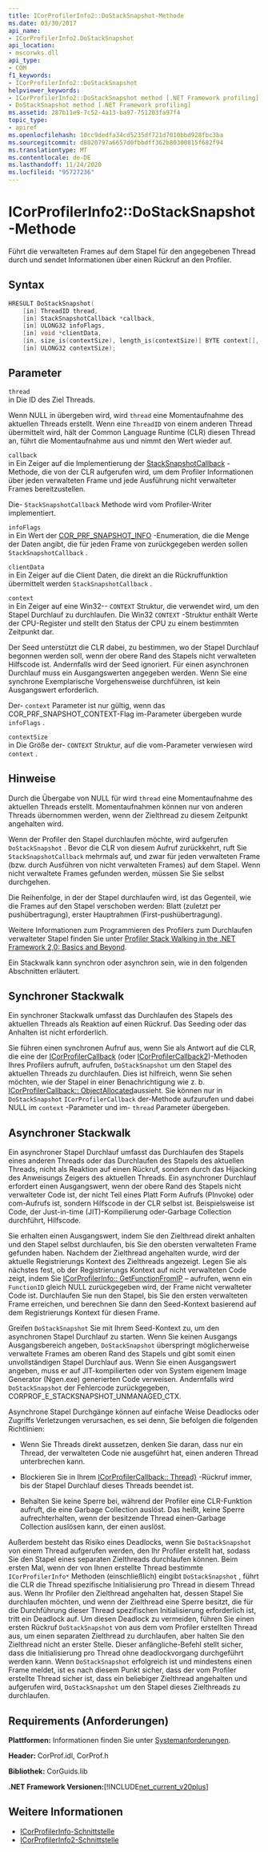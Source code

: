 ```yaml
---
title: ICorProfilerInfo2::DoStackSnapshot-Methode
ms.date: 03/30/2017
api_name:
- ICorProfilerInfo2.DoStackSnapshot
api_location:
- mscorwks.dll
api_type:
- COM
f1_keywords:
- ICorProfilerInfo2::DoStackSnapshot
helpviewer_keywords:
- ICorProfilerInfo2::DoStackSnapshot method [.NET Framework profiling]
- DoStackSnapshot method [.NET Framework profiling]
ms.assetid: 287b11e9-7c52-4a13-ba97-751203fa97f4
topic_type:
- apiref
ms.openlocfilehash: 10cc9dedfa34cd5235df721d7010bbd928fbc3ba
ms.sourcegitcommit: d8020797a6657d0fbbdff362b80300815f682f94
ms.translationtype: MT
ms.contentlocale: de-DE
ms.lasthandoff: 11/24/2020
ms.locfileid: "95727236"
---
```

# <a name="icorprofilerinfo2dostacksnapshot-method"></a>ICorProfilerInfo2::DoStackSnapshot-Methode

Führt die verwalteten Frames auf dem Stapel für den angegebenen Thread durch und sendet Informationen über einen Rückruf an den Profiler.  
  
## <a name="syntax"></a>Syntax  
  
```cpp  
HRESULT DoStackSnapshot(  
    [in] ThreadID thread,  
    [in] StackSnapshotCallback *callback,  
    [in] ULONG32 infoFlags,  
    [in] void *clientData,  
    [in, size_is(contextSize), length_is(contextSize)] BYTE context[],  
    [in] ULONG32 contextSize);  
```  
  
## <a name="parameters"></a>Parameter  

 `thread`  
 in Die ID des Ziel Threads.  
  
 Wenn NULL in übergeben wird, wird `thread` eine Momentaufnahme des aktuellen Threads erstellt. Wenn eine `ThreadID` von einem anderen Thread übermittelt wird, hält der Common Language Runtime (CLR) diesen Thread an, führt die Momentaufnahme aus und nimmt den Wert wieder auf.  
  
 `callback`  
 in Ein Zeiger auf die Implementierung der [StackSnapshotCallback](stacksnapshotcallback-function.md) -Methode, die von der CLR aufgerufen wird, um dem Profiler Informationen über jeden verwalteten Frame und jede Ausführung nicht verwalteter Frames bereitzustellen.  
  
 Die- `StackSnapshotCallback` Methode wird vom Profiler-Writer implementiert.  
  
 `infoFlags`  
 in Ein Wert der [COR_PRF_SNAPSHOT_INFO](cor-prf-snapshot-info-enumeration.md) -Enumeration, die die Menge der Daten angibt, die für jeden Frame von zurückgegeben werden sollen `StackSnapshotCallback` .  
  
 `clientData`  
 in Ein Zeiger auf die Client Daten, die direkt an die Rückruffunktion übermittelt werden `StackSnapshotCallback` .  
  
 `context`  
 in Ein Zeiger auf eine Win32-- `CONTEXT` Struktur, die verwendet wird, um den Stapel Durchlauf zu durchlaufen. Die Win32 `CONTEXT` -Struktur enthält Werte der CPU-Register und stellt den Status der CPU zu einem bestimmten Zeitpunkt dar.  
  
 Der Seed unterstützt die CLR dabei, zu bestimmen, wo der Stapel Durchlauf begonnen werden soll, wenn der obere Rand des Stapels nicht verwalteten Hilfscode ist. Andernfalls wird der Seed ignoriert. Für einen asynchronen Durchlauf muss ein Ausgangswerten angegeben werden. Wenn Sie eine synchrone Exemplarische Vorgehensweise durchführen, ist kein Ausgangswert erforderlich.  
  
 Der- `context` Parameter ist nur gültig, wenn das COR_PRF_SNAPSHOT_CONTEXT-Flag im-Parameter übergeben wurde `infoFlags` .  
  
 `contextSize`  
 in Die Größe der- `CONTEXT` Struktur, auf die vom-Parameter verwiesen wird `context` .  
  
## <a name="remarks"></a>Hinweise  

 Durch die Übergabe von NULL für wird `thread` eine Momentaufnahme des aktuellen Threads erstellt. Momentaufnahmen können nur von anderen Threads übernommen werden, wenn der Zielthread zu diesem Zeitpunkt angehalten wird.  
  
 Wenn der Profiler den Stapel durchlaufen möchte, wird aufgerufen `DoStackSnapshot` . Bevor die CLR von diesem Aufruf zurückkehrt, ruft Sie `StackSnapshotCallback` mehrmals auf, und zwar für jeden verwalteten Frame (bzw. durch Ausführen von nicht verwalteten Frames) auf dem Stapel. Wenn nicht verwaltete Frames gefunden werden, müssen Sie Sie selbst durchgehen.  
  
 Die Reihenfolge, in der der Stapel durchlaufen wird, ist das Gegenteil, wie die Frames auf den Stapel verschoben werden: Blatt (zuletzt per pushübertragung), erster Hauptrahmen (First-pushübertragung).  
  
 Weitere Informationen zum Programmieren des Profilers zum Durchlaufen verwalteter Stapel finden Sie unter [Profiler Stack Walking in the .NET Framework 2,0: Basics and Beyond](/previous-versions/dotnet/articles/bb264782(v=msdn.10)).  
  
 Ein Stackwalk kann synchron oder asynchron sein, wie in den folgenden Abschnitten erläutert.  
  
## <a name="synchronous-stack-walk"></a>Synchroner Stackwalk  

 Ein synchroner Stackwalk umfasst das Durchlaufen des Stapels des aktuellen Threads als Reaktion auf einen Rückruf. Das Seeding oder das Anhalten ist nicht erforderlich.  
  
 Sie führen einen synchronen Aufruf aus, wenn Sie als Antwort auf die CLR, die eine der [ICorProfilerCallback](icorprofilercallback-interface.md) (oder [ICorProfilerCallback2](icorprofilercallback2-interface.md))-Methoden Ihres Profilers aufruft, aufrufen, `DoStackSnapshot` um den Stapel des aktuellen Threads zu durchlaufen. Dies ist hilfreich, wenn Sie sehen möchten, wie der Stapel in einer Benachrichtigung wie z. b. [ICorProfilerCallback:: ObjectAllocated](icorprofilercallback-objectallocated-method.md)aussieht. Sie können nur in `DoStackSnapshot` `ICorProfilerCallback` der-Methode aufzurufen und dabei NULL im `context` -Parameter und im- `thread` Parameter übergeben.  
  
## <a name="asynchronous-stack-walk"></a>Asynchroner Stackwalk  

 Ein asynchroner Stapel Durchlauf umfasst das Durchlaufen des Stapels eines anderen Threads oder das Durchlaufen des Stapels des aktuellen Threads, nicht als Reaktion auf einen Rückruf, sondern durch das Hijacking des Anweisungs Zeigers des aktuellen Threads. Ein asynchroner Durchlauf erfordert einen Ausgangswert, wenn der obere Rand des Stapels nicht verwalteter Code ist, der nicht Teil eines Platt Form Aufrufs (PInvoke) oder com-Aufrufs ist, sondern Hilfscode in der CLR selbst ist. Beispielsweise ist Code, der Just-in-time (JIT)-Kompilierung oder-Garbage Collection durchführt, Hilfscode.  
  
 Sie erhalten einen Ausgangswert, indem Sie den Zielthread direkt anhalten und den Stapel selbst durchlaufen, bis Sie den obersten verwalteten Frame gefunden haben. Nachdem der Zielthread angehalten wurde, wird der aktuelle Registrierungs Kontext des Zielthreads angezeigt. Legen Sie als nächstes fest, ob der Registrierungs Kontext auf nicht verwalteten Code zeigt, indem Sie [ICorProfilerInfo:: GetFunctionFromIP](icorprofilerinfo-getfunctionfromip-method.md) – aufrufen, wenn ein `FunctionID` gleich NULL zurückgegeben wird, der Frame nicht verwalteter Code ist. Durchlaufen Sie nun den Stapel, bis Sie den ersten verwalteten Frame erreichen, und berechnen Sie dann den Seed-Kontext basierend auf dem Registrierungs Kontext für diesen Frame.  
  
 Greifen `DoStackSnapshot` Sie mit Ihrem Seed-Kontext zu, um den asynchronen Stapel Durchlauf zu starten. Wenn Sie keinen Ausgangs Ausgangsbereich angeben, `DoStackSnapshot` überspringt möglicherweise verwaltete Frames am oberen Rand des Stapels und gibt somit einen unvollständigen Stapel Durchlauf aus. Wenn Sie einen Ausgangswert angeben, muss er auf JIT-kompilierten oder von System eigenem Image Generator (Ngen.exe) generierten Code verweisen. Andernfalls wird `DoStackSnapshot` der Fehlercode zurückgegeben, CORPROF_E_STACKSNAPSHOT_UNMANAGED_CTX.  
  
 Asynchrone Stapel Durchgänge können auf einfache Weise Deadlocks oder Zugriffs Verletzungen verursachen, es sei denn, Sie befolgen die folgenden Richtlinien:  
  
- Wenn Sie Threads direkt aussetzen, denken Sie daran, dass nur ein Thread, der verwalteten Code nie ausgeführt hat, einen anderen Thread unterbrechen kann.  
  
- Blockieren Sie in Ihrem [ICorProfilerCallback:: Thread}](icorprofilercallback-threaddestroyed-method.md) -Rückruf immer, bis der Stapel Durchlauf dieses Threads beendet ist.  
  
- Behalten Sie keine Sperre bei, während der Profiler eine CLR-Funktion aufruft, die eine Garbage Collection auslöst. Das heißt, keine Sperre aufrechterhalten, wenn der besitzende Thread einen-Garbage Collection auslösen kann, der einen auslöst.  
  
 Außerdem besteht das Risiko eines Deadlocks, wenn Sie `DoStackSnapshot` von einem Thread aufgerufen werden, den Ihr Profiler erstellt hat, sodass Sie den Stapel eines separaten Zielthreads durchlaufen können. Beim ersten Mal, wenn der von Ihnen erstellte Thread bestimmte `ICorProfilerInfo*` Methoden (einschließlich) eingibt `DoStackSnapshot` , führt die CLR die Thread spezifische Initialisierung pro Thread in diesem Thread aus. Wenn Ihr Profiler den Zielthread angehalten hat, dessen Stapel Sie durchlaufen möchten, und wenn der Zielthread eine Sperre besitzt, die für die Durchführung dieser Thread spezifischen Initialisierung erforderlich ist, tritt ein Deadlock auf. Um diesen Deadlock zu vermeiden, führen Sie einen ersten Rückruf `DoStackSnapshot` von aus dem vom Profiler erstellten Thread aus, um einen separaten Zielthread zu durchlaufen, aber halten Sie den Zielthread nicht an erster Stelle. Dieser anfängliche-Befehl stellt sicher, dass die Initialisierung pro Thread ohne deadlockvorgang durchgeführt werden kann. Wenn `DoStackSnapshot` erfolgreich ist und mindestens einen Frame meldet, ist es nach diesem Punkt sicher, dass der vom Profiler erstellte Thread sicher ist, dass ein beliebiger Zielthread angehalten und aufgerufen wird, `DoStackSnapshot` um den Stapel dieses Zielthreads zu durchlaufen.  
  
## <a name="requirements"></a>Requirements (Anforderungen)  

 **Plattformen:** Informationen finden Sie unter [Systemanforderungen](../../get-started/system-requirements.md).  
  
 **Header:** CorProf.idl, CorProf.h  
  
 **Bibliothek:** CorGuids.lib  
  
 **.NET Framework Versionen:**[!INCLUDE[net_current_v20plus](../../../../includes/net-current-v20plus-md.md)]  
  
## <a name="see-also"></a>Weitere Informationen

- [ICorProfilerInfo-Schnittstelle](icorprofilerinfo-interface.md)
- [ICorProfilerInfo2-Schnittstelle](icorprofilerinfo2-interface.md)

